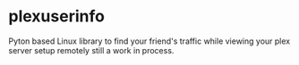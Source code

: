 # plexuserinfo

Pyton based Linux library to find your friend's traffic while viewing your plex server setup remotely
still a work in process.
